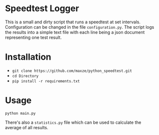# Speedtest Logger

This is a small and dirty script that runs a speedtest at set intervals. 
Configuration can be changed in the file ```configuration.py```. The script logs the results into a simple text file 
with each line being a json document representing one test result.

# Installation
- ```git clone https://github.com/maxze/python_speedtest.git```
- ``cd Directory``
- ```pip install -r requirements.txt ```

# Usage

```python main.py```

There's also a ```statistics.py``` file which can be used to calculate the average of all results.
